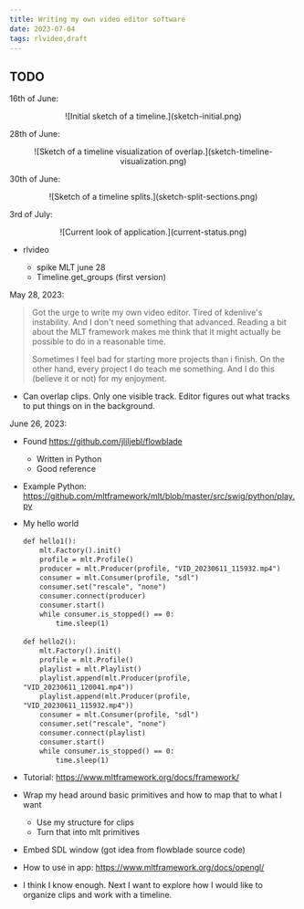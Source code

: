 ```yaml
---
title: Writing my own video editor software
date: 2023-07-04
tags: rlvideo,draft
---
```


## TODO

16th of June:

<p>
<center>
![Initial sketch of a timeline.](sketch-initial.png)
</center>
</p>

28th of June:

<p>
<center>
![Sketch of a timeline visualization of overlap.](sketch-timeline-visualization.png)
</center>
</p>

30th of June:

<p>
<center>
![Sketch of a timeline splits.](sketch-split-sections.png)
</center>
</p>

3rd of July:

<p>
<center>
![Current look of application.](current-status.png)
</center>
</p>

* rlvideo

    * spike MLT june 28
    * Timeline.get_groups (first version)

May 28, 2023:

> Got the urge to write my own video editor. Tired of kdenlive's instability.
> And I don't need something that advanced. Reading a bit about the MLT
> framework makes me think that it might actually be possible to do in a
> reasonable time.
>
> Sometimes I feel bad for starting more projects than i finish. On the other
> hand, every project I do teach me something. And I do this (believe it or
> not) for my enjoyment.

* Can overlap clips. Only one visible track. Editor figures out what tracks to
  put things on in the background.

June 26, 2023:

* Found https://github.com/jliljebl/flowblade
    * Written in Python
    * Good reference

* Example Python:
  https://github.com/mltframework/mlt/blob/master/src/swig/python/play.py

* My hello world

    ```
    def hello1():
        mlt.Factory().init()
        profile = mlt.Profile()
        producer = mlt.Producer(profile, "VID_20230611_115932.mp4")
        consumer = mlt.Consumer(profile, "sdl")
        consumer.set("rescale", "none")
        consumer.connect(producer)
        consumer.start()
        while consumer.is_stopped() == 0:
            time.sleep(1)

    def hello2():
        mlt.Factory().init()
        profile = mlt.Profile()
        playlist = mlt.Playlist()
        playlist.append(mlt.Producer(profile, "VID_20230611_120041.mp4"))
        playlist.append(mlt.Producer(profile, "VID_20230611_115932.mp4"))
        consumer = mlt.Consumer(profile, "sdl")
        consumer.set("rescale", "none")
        consumer.connect(playlist)
        consumer.start()
        while consumer.is_stopped() == 0:
            time.sleep(1)
    ```

* Tutorial: https://www.mltframework.org/docs/framework/

* Wrap my head around basic primitives and how to map that to what I want
    * Use my structure for clips
    * Turn that into mlt primitives

* Embed SDL window (got idea from flowblade source code)

* How to use in app: https://www.mltframework.org/docs/opengl/

* I think I know enough. Next I want to explore how I would like to organize
  clips and work with a timeline.
